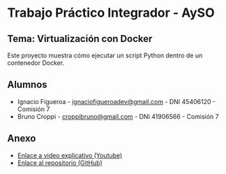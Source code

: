 # Trabajo Práctico Integrador - AySO

## Tema: Virtualización con Docker

Este proyecto muestra cómo ejecutar un script Python dentro de un contenedor Docker.

## Alumnos

- Ignacio Figueroa - ignaciofigueroadev@gmail.com - DNI 45406120 - Comisión 7
- Bruno Croppi - croppibruno@gmail.com - DNI 41906566 - Comisión 7

## Anexo

- [Enlace a video explicativo (Youtube)]()
- [Enlace al repositorio (GitHub)](https://github.com/figueroaignacio/tp-integrador-ayso-virtualizacion)
